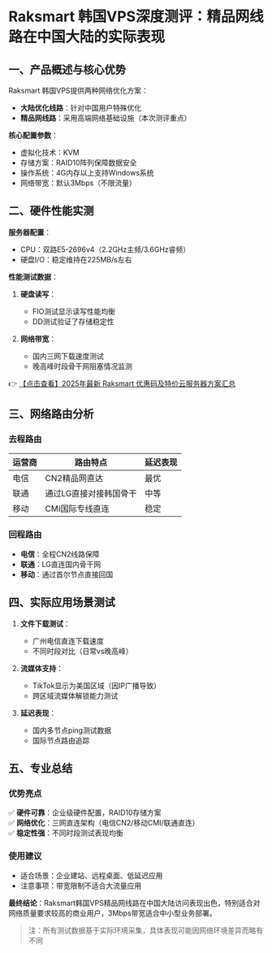 # Raksmart 韩国VPS深度测评：精品网线路在中国大陆的实际表现

## 一、产品概述与核心优势

Raksmart 韩国VPS提供两种网络优化方案：
- **大陆优化线路**：针对中国用户特殊优化
- **精品网线路**：采用高端网络基础设施（本次测评重点）

**核心配置参数**：
- 虚拟化技术：KVM
- 存储方案：RAID10阵列保障数据安全
- 操作系统：4G内存以上支持Windows系统
- 网络带宽：默认3Mbps（不限流量）

## 二、硬件性能实测

**服务器配置**：
- CPU：双路E5-2696v4（2.2GHz主频/3.6GHz睿频）
- 硬盘I/O：稳定维持在225MB/s左右

**性能测试数据**：
1. **硬盘读写**：
   - FIO测试显示读写性能均衡
   - DD测试验证了存储稳定性

2. **网络带宽**：
   - 国内三网下载速度测试
   - 晚高峰时段骨干网阻塞情况监测

👉 [【点击查看】2025年最新 Raksmart 优惠码及特价云服务器方案汇总](https://bit.ly/raksmart)

## 三、网络路由分析

### 去程路由
| 运营商 | 路由特点                          | 延迟表现 |
|--------|-----------------------------------|----------|
| 电信   | CN2精品网直达                     | 最优     |
| 联通   | 通过LG直接对接韩国骨干            | 中等     |
| 移动   | CMI国际专线直连                   | 稳定     |

### 回程路由
- **电信**：全程CN2线路保障
- **联通**：LG直连国内骨干网
- **移动**：通过首尔节点直接回国

## 四、实际应用场景测试

1. **文件下载测试**：
   - 广州电信直连下载速度
   - 不同时段对比（日常vs晚高峰）

2. **流媒体支持**：
   - TikTok显示为美国区域（因IP广播导致）
   - 跨区域流媒体解锁能力测试

3. **延迟表现**：
   - 国内多节点ping测试数据
   - 国际节点路由追踪

## 五、专业总结

### 优势亮点
✅ **硬件可靠**：企业级硬件配置，RAID10存储方案  
✅ **网络优化**：三网直连架构（电信CN2/移动CMI/联通直连）  
✅ **稳定性强**：不同时段测试表现均衡  

### 使用建议
- 适合场景：企业建站、远程桌面、低延迟应用
- 注意事项：带宽限制不适合大流量应用

**最终结论**：Raksmart韩国VPS精品网线路在中国大陆访问表现出色，特别适合对网络质量要求较高的商业用户，3Mbps带宽适合中小型业务部署。

> 注：所有测试数据基于实际环境采集，具体表现可能因网络环境差异而略有不同